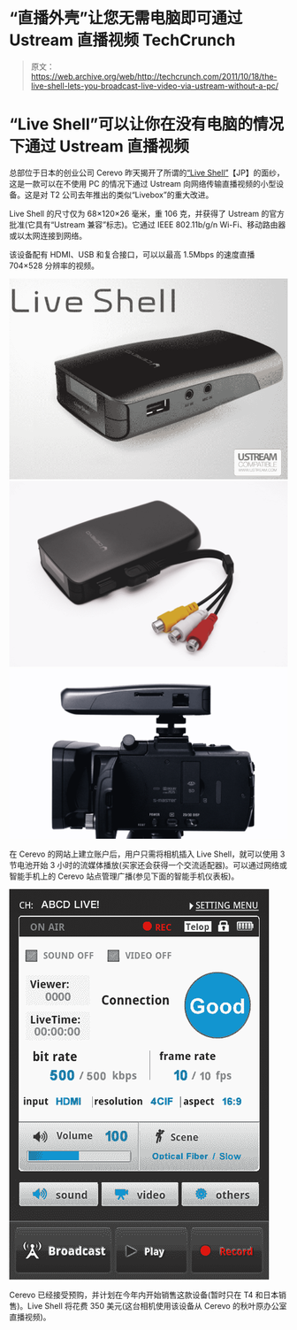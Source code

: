 # “直播外壳”让您无需电脑即可通过 Ustream 直播视频 TechCrunch

> 原文：<https://web.archive.org/web/http://techcrunch.com/2011/10/18/the-live-shell-lets-you-broadcast-live-video-via-ustream-without-a-pc/>

# “Live Shell”可以让你在没有电脑的情况下通过 Ustream 直播视频

总部位于日本的创业公司 Cerevo 昨天揭开了所谓的[“Live Shell”](https://web.archive.org/web/20230204022529/http://s.cerevo.com/)【JP】的面纱，这是一款可以在不使用 PC 的情况下通过 Ustream 向网络传输直播视频的小型设备。这是对 T2 公司去年推出的类似“Livebox”的重大改进。

Live Shell 的尺寸仅为 68×120×26 毫米，重 106 克，并获得了 Ustream 的官方批准(它具有“Ustream 兼容”标志)。它通过 IEEE 802.11b/g/n Wi-Fi、移动路由器或以太网连接到网络。

该设备配有 HDMI、USB 和复合接口，可以以最高 1.5Mbps 的速度直播 704×528 分辨率的视频。

[![](img/4c7bf690400702ac39d3525cdf193f9e.png "cerevo 1a")](https://web.archive.org/web/20230204022529/https://techcrunch.com/wp-content/uploads/2011/10/cerevo-1a.png)[![](img/5f0e4e3969b50f836c1d7c9bf3982f3e.png "cerevo 2")](https://web.archive.org/web/20230204022529/https://techcrunch.com/wp-content/uploads/2011/10/cerevo-2.jpg)[![](img/99ade8cfe2f8ab0b0871e922841d8a9e.png "cerevo 3")](https://web.archive.org/web/20230204022529/https://techcrunch.com/wp-content/uploads/2011/10/cerevo-3.jpg) [](https://web.archive.org/web/20230204022529/https://techcrunch.com/wp-content/uploads/2011/10/cerevo-1.jpg)

在 Cerevo 的网站上建立账户后，用户只需将相机插入 Live Shell，就可以使用 3 节电池开始 3 小时的流媒体播放(买家还会获得一个交流适配器)。可以通过网络或智能手机上的 Cerevo 站点管理广播(参见下面的智能手机仪表板)。

[![](img/c568a5373b191441f94c1f2522505084.png "cerevo dashboard remote_Mobile")](https://web.archive.org/web/20230204022529/https://techcrunch.com/wp-content/uploads/2011/10/cerevo-dashboard-remote_mobile.png)

Cerevo 已经接受预购，并计划在今年内开始销售这款设备(暂时只在 T4 和日本销售)。Live Shell 将花费 350 美元(这台相机使用该设备从 Cerevo 的秋叶原办公室直播视频)。